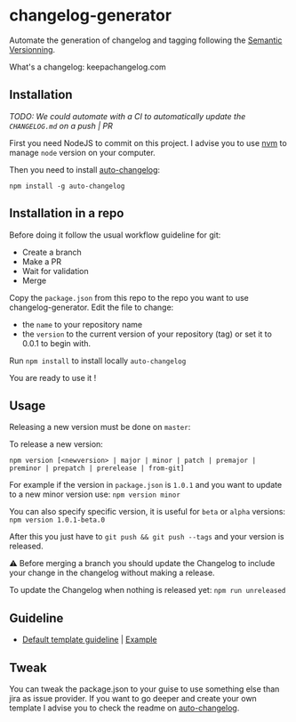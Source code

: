 # changelog-generator
Automate the generation of changelog and tagging following the [Semantic Versionning](https://semver.org/).

What's a changelog: keepachangelog.com

Installation
------

*TODO: We could automate with a CI to automatically update the `CHANGELOG.md` on a push | PR*

First you need NodeJS to commit on this project. I advise you to use [nvm](https://github.com/creationix/nvm) to manage `node` version on your computer.

Then you need to install [auto-changelog](https://github.com/CookPete/auto-changelog):

`npm install -g auto-changelog`


Installation in a repo
------

Before doing it follow the usual workflow guideline for git:
- Create a branch
- Make a PR
- Wait for validation
- Merge

Copy the `package.json` from this repo to the repo you want to use changelog-generator. 
Edit the file to change:
- the `name` to your repository name
- the `version` to the current version of your repository (tag) or set it to 0.0.1 to begin with.

Run `npm install` to install locally `auto-changelog`

You are ready to use it !

Usage
------

Releasing a new version must be done on `master`:

To release a new version:

`npm version [<newversion> | major | minor | patch | premajor | preminor | prepatch | prerelease | from-git]`

For example if the version in `package.json` is `1.0.1` and you want to update to a new minor version use:
`npm version minor`

You can also specify specific version, it is useful for `beta` or `alpha` versions:
`npm version 1.0.1-beta.0`

After this you just have to `git push && git push --tags` and your version is released.

:warning: Before merging a branch you should update the Changelog to include your change in the changelog without making a release.

To update the Changelog when nothing is released yet:
`npm run unreleased`

Guideline
------

- [Default template guideline](docs/default_template.md) | [Example](docs/default_example.md)

Tweak
------

You can tweak the package.json to your guise to use something else than jira as issue provider. If you want to go deeper and create your own template I advise you to check the readme on [auto-changelog](https://github.com/CookPete/auto-changelog).

